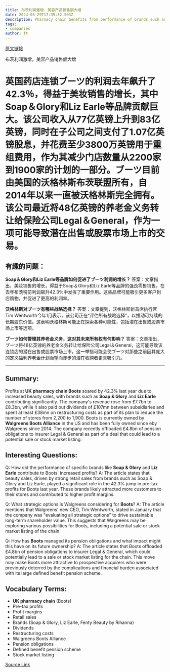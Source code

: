 ```yaml
---
title: 布茨利润激增，美容产品销售额大增
date: 2024-05-29T17:39:52.503Z
description: Pharmacy chain benefits from performance of brands such as Soap & Glory and Liz Earle
tags: 
- companies
author: ft
---
```


[原文链接](https://ft.com/content/7d78a87a-b578-42b4-a6a4-574227d4a124)

布茨利润激增，美容产品销售额大增

# 英国药店连锁ブーツ的利润去年飙升了42.3％，得益于美妆销售的增长，其中Soap＆Glory和Liz Earle等品牌贡献巨大。该公司收入从77亿英镑上升到83亿英镑，同时在子公司之间支付了1.07亿英镑股息，并花费至少3800万英镑用于重组费用，作为其减少门店数量从2200家到1900家的计划的一部分。ブーツ目前由美国的沃格林斯布茨联盟所有，自2014年以来一直被沃格林斯完全拥有。该公司最近将48亿英镑的养老金义务转让给保险公司Legal＆General，作为一项可能导致潜在出售或股票市场上市的交易。

## 有趣的问题：

**Soap＆Glory和Liz Earle等品牌如何促进了ブーツ利润的增长？**
答案：文章指出，美妆销售的增长，得益于Soap＆Glory和Liz Earle等品牌的强劲零售销售，在去年布茨税前利润飙升42.3％中发挥了重要作用。这些品牌可能吸引更多客户到店购物，并促进了更高的利润率。

**沃格林斯对ブーツ有哪些战略选择？**
答案：文章提到，沃格林斯新首席执行官Tim Wentworth今年1月表示，该公司正在“评估所有战略选择”，以推动可持续的长期股东价值。这表明沃格林斯可能正在探索各种可能性，包括潜在出售或股票市场上市等选项。

**ブーツ如何管理其养老金义务，这对其未来所有权有何影响？**
答案：文章指出，ブーツ将48亿英镑的养老金义务转让给保险公司Legal＆General，这可能导致该连锁店的潜在出售或股票市场上市。这一举措可能会使ブーツ对那些之前因其庞大的定义福利养老金计划而望而却步的潜在收购者更具吸引力。

---

## Summary:
Profits at **UK pharmacy chain Boots** soared by 42.3% last year due to increased beauty sales, with brands such as **Soap & Glory** and **Liz Earle** contributing significantly. The company's revenue rose from £7.7bn to £8.3bn, while it also paid out dividends of £107mn between subsidiaries and spent at least £38mn on restructuring costs as part of its plan to reduce the number of stores from 2,200 to 1,900. Boots is currently owned by **Walgreens Boots Alliance** in the US and has been fully owned since eby Walgreens since 2014. The company recently offloaded £4.8bn of pension obligations to insurer Legal & General as part of a deal that could lead to a potential sale or stock market listing.

## Interesting Questions:
Q: How did the performance of specific brands like **Soap & Glory** and **Liz Earle** contribute to Boots' increased profits?
A: The article states that beauty sales, driven by strong retail sales from brands such as Soap & Glory and Liz Earle, played a significant role in the 42.3% jump in pre-tax profits for Boots last year. These brands likely attracted more customers to their stores and contributed to higher profit margins.

Q: What strategic options is Walgreens considering for **Boots**?
A: The article mentions that Walgreens' new CEO, Tim Wentworth, stated in January that the company was "evaluating all strategic options" to drive sustainable long-term shareholder value. This suggests that Walgreens may be exploring various possibilities for Boots, including a potential sale or stock market listing of the chain.

Q: How has **Boots** managed its pension obligations and what impact might this have on its future ownership?
A: The article states that Boots offloaded £4.8bn of pension obligations to insurer Legal & General, which could potentially lead to a sale or stock market listing for the chain. This move may make Boots more attractive to prospective acquirers who were previously deterred by the complications and financial burden associated with its large defined benefit pension scheme.

## Vocabulary Terms:
- **UK pharmacy chain** (Boots)
- Pre-tax profits
- Profit margins
- Retail sales
- Brands (Soap & Glory, Liz Earle, Fenty Beauty by Rihanna)
- Dividends
- Restructuring costs
- Walgreens Boots Alliance
- Pension obligations
- Defined benefit pension scheme
- Stock market listing

[Source Link](https://ft.com/content/7d78a87a-b578-42b4-a6a4-574227d4a124)

